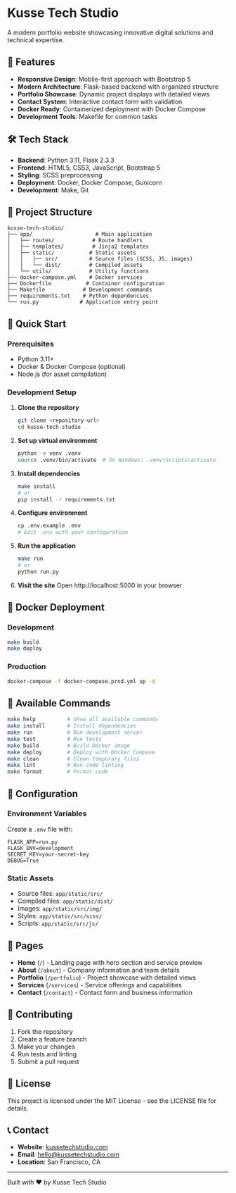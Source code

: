 # Kusse Tech Studio

A modern portfolio website showcasing innovative digital solutions and technical expertise.

## 🚀 Features

- **Responsive Design**: Mobile-first approach with Bootstrap 5
- **Modern Architecture**: Flask-based backend with organized structure
- **Portfolio Showcase**: Dynamic project displays with detailed views
- **Contact System**: Interactive contact form with validation
- **Docker Ready**: Containerized deployment with Docker Compose
- **Development Tools**: Makefile for common tasks

## 🛠️ Tech Stack

- **Backend**: Python 3.11, Flask 2.3.3
- **Frontend**: HTML5, CSS3, JavaScript, Bootstrap 5
- **Styling**: SCSS preprocessing
- **Deployment**: Docker, Docker Compose, Gunicorn
- **Development**: Make, Git

## 📁 Project Structure

```
kusse-tech-studio/
├── app/                    # Main application
│   ├── routes/            # Route handlers
│   ├── templates/         # Jinja2 templates
│   ├── static/           # Static assets
│   │   ├── src/          # Source files (SCSS, JS, images)
│   │   └── dist/         # Compiled assets
│   └── utils/            # Utility functions
├── docker-compose.yml    # Docker services
├── Dockerfile           # Container configuration
├── Makefile            # Development commands
├── requirements.txt    # Python dependencies
└── run.py             # Application entry point
```

## 🚀 Quick Start

### Prerequisites

- Python 3.11+
- Docker & Docker Compose (optional)
- Node.js (for asset compilation)

### Development Setup

1. **Clone the repository**
   ```bash
   git clone <repository-url>
   cd kusse-tech-studio
   ```

2. **Set up virtual environment**
   ```bash
   python -m venv .venv
   source .venv/bin/activate  # On Windows: .venv\Scripts\activate
   ```

3. **Install dependencies**
   ```bash
   make install
   # or
   pip install -r requirements.txt
   ```

4. **Configure environment**
   ```bash
   cp .env.example .env
   # Edit .env with your configuration
   ```

5. **Run the application**
   ```bash
   make run
   # or
   python run.py
   ```

6. **Visit the site**
   Open http://localhost:5000 in your browser

## 🐳 Docker Deployment

### Development
```bash
make build
make deploy
```

### Production
```bash
docker-compose -f docker-compose.prod.yml up -d
```

## 📝 Available Commands

```bash
make help          # Show all available commands
make install       # Install dependencies
make run           # Run development server
make test          # Run tests
make build         # Build Docker image
make deploy        # Deploy with Docker Compose
make clean         # Clean temporary files
make lint          # Run code linting
make format        # Format code
```

## 🔧 Configuration

### Environment Variables

Create a `.env` file with:

```env
FLASK_APP=run.py
FLASK_ENV=development
SECRET_KEY=your-secret-key
DEBUG=True
```

### Static Assets

- Source files: `app/static/src/`
- Compiled files: `app/static/dist/`
- Images: `app/static/src/img/`
- Styles: `app/static/src/scss/`
- Scripts: `app/static/src/js/`

## 📱 Pages

- **Home** (`/`) - Landing page with hero section and service preview
- **About** (`/about`) - Company information and team details
- **Portfolio** (`/portfolio`) - Project showcase with detailed views
- **Services** (`/services`) - Service offerings and capabilities
- **Contact** (`/contact`) - Contact form and business information

## 🤝 Contributing

1. Fork the repository
2. Create a feature branch
3. Make your changes
4. Run tests and linting
5. Submit a pull request

## 📄 License

This project is licensed under the MIT License - see the LICENSE file for details.

## 📞 Contact

- **Website**: [kussetechstudio.com](https://kussetechstudio.com)
- **Email**: hello@kussetechstudio.com
- **Location**: San Francisco, CA

---

Built with ❤️ by Kusse Tech Studio
